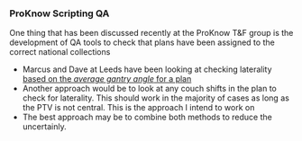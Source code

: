### ProKnow Scripting QA

One thing that has been discussed recently at the ProKnow T&F group is the development of QA tools to check that plans have been assigned to the correct national collections

- Marcus and Dave at Leeds have been looking at checking laterality [based on the _average gantry angle_ for a plan](https://github.com/nhs-proknow/LeedsProKnowScriptsAndTools/tree/main/LateralQA)
- Another approach would be to look at any couch shifts in the plan to check for laterality. This should work in the majority of cases as long as the PTV is not central.  This is the approach I intend to work on
- The best approach may be to combine both methods to reduce the uncertainly.

